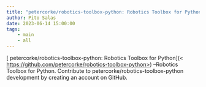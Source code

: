 ```yaml
---
title: "petercorke/robotics-toolbox-python: Robotics Toolbox for Python"
author: Pito Salas
date: 2023-06-14 15:00:00
tags:
    - main
    - all
---
```



[ petercorke/robotics-toolbox-python: Robotics Toolbox for Python](<
https://github.com/petercorke/robotics-toolbox-python>) –Robotics Toolbox for
Python. Contribute to petercorke/robotics-toolbox-python development by
creating an account on GitHub.


